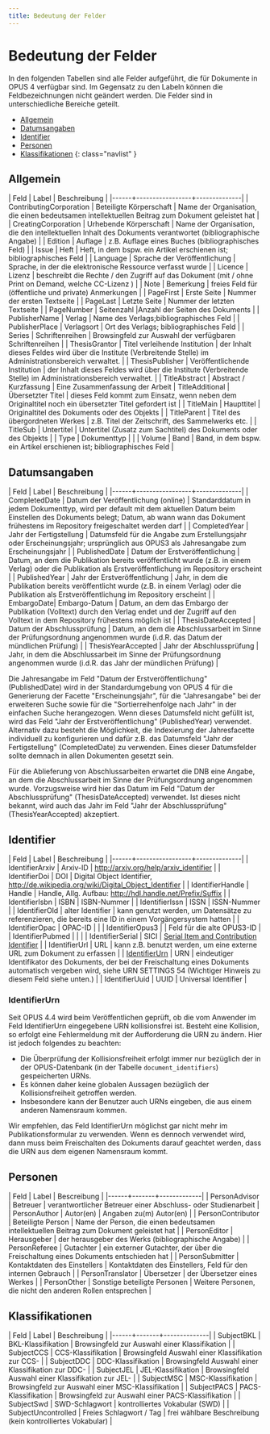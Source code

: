 ```yaml
---
title: Bedeutung der Felder
---
```


# Bedeutung der Felder

In den folgenden Tabellen sind alle Felder aufgeführt, die für Dokumente in OPUS 4 verfügbar sind. Im Gegensatz zu
den Labeln können die Feldbezeichnungen nicht geändert werden. Die Felder sind in unterschiedliche Bereiche geteilt.

* [Allgemein](#allgemein)
* [Datumsangaben](#datumsangaben)
* [Identifier](#identifier)
* [Personen](#personen)
* [Klassifikationen](#klassifikationen)
{: class="navlist" }

## Allgemein

| Feld | Label | Beschreibung |
|------+-----------------+--------------|
| ContributingCorporation | Beteiligte Körperschaft | Name der Organisation, die einen bedeutsamen intellektuellen Beitrag zum Dokument geleistet hat |
| CreatingCorporation | Urhebende Körperschaft | Name der Organisation, die den intellektuellen Inhalt des Dokuments verantwortet (bibliographische Angabe) |
| Edition | Auflage | z.B. Auflage eines Buches (bibliographisches Feld) |
| Issue | Heft | Heft, in dem bspw. ein Artikel erschienen ist; bibliographisches Feld |
| Language | Sprache der Veröffentlichung | Sprache, in der die elektronische Ressource verfasst wurde |
| Licence | Lizenz | beschreibt die Rechte / den Zugriff auf das Dokument (mit / ohne Print on Demand, welche CC-Lizenz ) |
| Note | Bemerkung | freies Feld für (öffentliche und private) Anmerkungen |
| PageFirst | Erste Seite | Nummer der ersten Textseite |
| PageLast | Letzte Seite | Nummer der letzten Textseite |
| PageNumber | Seitenzahl |Anzahl der Seiten des Dokuments |
| PublisherName | Verlag | Name des Verlags;bibliographisches Feld |
| PublisherPlace | Verlagsort | Ort des Verlags; bibliographisches Feld |
| Series | Schriftenreihen | Browsingfeld zur Auswahl der verfügbaren Schriftenreihen |
| ThesisGrantor | Titel verleihende Institution | der Inhalt dieses Feldes wird über die Institute (Verbreitende Stelle) im Administrationsbereich verwaltet. |
| ThesisPublisher | Veröffentlichende Institution | der Inhalt dieses Feldes wird über die Institute (Verbreitende Stelle) im Administrationsbereich verwaltet. |
| TitleAbstract | Abstract / Kurzfassung | Eine Zusammenfassung der Arbeit
| TitleAdditional | Übersetzter Titel | dieses Feld kommt zum Einsatz, wenn neben dem Originaltitel noch ein übersetzter Titel gefordert ist |
| TitleMain | Haupttitel | Originaltitel des Dokuments oder des Objekts |
| TitleParent | Titel des übergordneten Werkes | z.B. Titel der Zeitschrift, des Sammelwerks etc. |
| TitleSub | Untertitel | Untertitel (Zusatz zum Sachtitel) des Dokuments oder des Objekts |
| Type | Dokumenttyp | |
| Volume | Band | Band, in dem bspw. ein Artikel erschienen ist; bibliographisches Feld |

## Datumsangaben

| Feld | Label | Beschreibung |
|------+-----------------+--------------|
| CompletedDate | Datum der Veröffentlichung (online) | Standarddatum in jedem Dokumenttyp, wird per default mit dem aktuellen Datum beim Einstellen des Dokuments belegt; Datum, ab wann wann das Dokument frühestens im Repository freigeschaltet werden darf |
| CompletedYear | Jahr der Fertigstellung | Datumsfeld für die Angabe zum Erstellungsjahr oder Erscheinungsjahr; ursprünglich aus OPUS3 als Jahresangabe zum Erscheinungsjahr |
| PublishedDate | Datum der Erstveröffentlichung | Datum, an dem die Publikation bereits veröffentlicht wurde (z.B. in einem Verlag) oder die Publikation als Erstveröffentlichung im Repository erscheint |
| PublishedYear | Jahr der Erstveröffentlichung | Jahr, in dem die Publikation bereits veröffentlicht wurde (z.B. in einem Verlag) oder die Publikation als Erstveröffentlichung im Repository erscheint |
| EmbargoDate| Embargo-Datum | Datum, an dem das Embargo der Publikation (Volltext) durch den Verlag endet und der Zugriff auf den Volltext in dem Repository frühestens möglich ist |
| ThesisDateAccepted | Datum der Abschlussprüfung | Datum, an dem die Abschlussarbeit im Sinne der Prüfungsordnung angenommen wurde (i.d.R. das Datum der mündlichen Prüfung) |
| ThesisYearAccepted | Jahr der Abschlussprüfung | Jahr, in dem die Abschlussarbeit im Sinne der Prüfungsordnung angenommen wurde (i.d.R. das Jahr der mündlichen Prüfung) |

Die Jahresangabe im Feld "Datum der Erstveröffentlichung" (PublishedDate) wird in der Standardumgebung von OPUS 4 für die Generierung der Facette "Erscheinungsjahr", 
für die "Jahresangabe" bei der erweiteren Suche sowie für die "Sortierreihenfolge nach Jahr" in der einfachen Suche herangezogen. Wenn dieses Datumsfeld nicht gefüllt 
ist, wird das Feld "Jahr der Erstveröffentlichung" (PublishedYear) verwendet. Alternativ dazu besteht die Möglichkeit, die Indexierung der Jahresfacette individuell 
zu konfigurieren und dafür z.B. das Datumsfeld "Jahr der Fertigstellung"  (CompletedDate) zu verwenden. Eines dieser Datumsfelder sollte demnach in allen Dokumenten 
gesetzt sein.

Für die Ablieferung von Abschlussarbeiten erwartet die DNB eine Angabe, an dem die Abschlussarbeit im Sinne der Prüfungsordnung angenommen wurde. Vorzugsweise wird hier 
das Datum im Feld "Datum der Abschlussprüfung" (ThesisDateAccepted) verwendet. Ist dieses nicht bekannt, wird auch das Jahr im Feld "Jahr der Abschlussprüfung" 
(ThesisYearAccepted) akzeptiert.

## Identifier

| Feld | Label | Beschreibung |
|------+-----------------+--------------|
| IdentifierArxiv | Arxiv-ID | <http://arxiv.org/help/arxiv_identifier> |
| IdentifierDoi | DOI | Digital Object Identifier, <http://de.wikipedia.org/wiki/Digital_Object_Identifier> |
| IdentifierHandle | Handle | Handle, Allg. Aufbau: http://hdl.handle.net/Prefix/Suffix |
| IdentifierIsbn | ISBN | ISBN-Nummer |
| IdentifierIssn | ISSN | ISSN-Nummer |
| IdentifierOld | alter Identifier | kann genutzt werden, um Datensätze zu referenzieren, die bereits eine ID in einem Vorgängersystem hatten |
| IdentifierOpac | OPAC-ID | |
| IdentifierOpus3 |  | Feld für die alte OPUS3-ID |
| IdentifierPubmed | | |
| IdentifierSerial | SICI | [Serial Item and Contribution Identifier](http://en.wikipedia.org/wiki/Serial_Item_and_Contribution_Identifier) |
| IdentifierUrl | URL | kann z.B. benutzt werden, um eine externe URL zum Dokument zu erfassen |
| [IdentifierUrn](#identifierurn) | URN | eindeutiger Identifikator des Dokuments, der bei der Freischaltung eines Dokuments automatisch vergeben wird, siehe URN SETTINGS 54 (Wichtiger Hinweis zu diesem Feld siehe unten.) |
| IdentifierUuid | UUID | Universal Identifier |

### IdentifierUrn

Seit OPUS 4.4 wird beim Veröffentlichen geprüft, ob die vom Anwender im Feld
IdentifierUrn eingegebene URN kollisionsfrei ist. Besteht eine Kollision, so erfolgt eine
Fehlermeldung mit der Aufforderung die URN zu ändern. Hier ist jedoch folgendes zu beachten:

* Die Überprüfung der Kollisionsfreiheit erfolgt immer nur bezüglich der in der OPUS-Datenbank (in der Tabelle
  `document_identifiers`) gespeicherten URNs.
* Es können daher keine globalen Aussagen bezüglich der Kollisionsfreiheit getroffen werden.
* Insbesondere kann der Benutzer auch URNs eingeben, die aus einem anderen Namensraum kommen.

Wir empfehlen, das Feld IdentifierUrn möglichst gar nicht mehr im Publikationsformular zu
verwenden. Wenn es dennoch verwendet wird, dann muss beim Freischalten des Dokuments darauf
geachtet werden, dass die URN aus dem eigenen Namensraum kommt.

## Personen

| Feld | Label | Bescreibung |
|------+-------+-------------|
| PersonAdvisor | Betreuer | verantwortlicher Betreuer einer Abschluss- oder Studienarbeit |
| PersonAuthor | Autor(en) | Angaben zu(m) Autor(en) |
| PersonContributor | Beteiligte Person | Name der Person, die einen bedeutsamen intellektuellen Beitrag zum Dokument geleistet hat |
| PersonEditor | Herausgeber | der herausgeber des Werks (bibliographische Angabe) |
| PersonReferee | Gutachter | ein externer Gutachter, der über die Freischaltung eines Dokuments entschieden hat |
| PersonSubmitter | Kontaktdaten des Einstellers | Kontaktdaten des Einstellers, Feld für den internen Gebrauch |
| PersonTranslator | Übersetzer | der Übersetzer eines Werkes |
| PersonOther | Sonstige beteiligte Personen | Weitere Personen, die nicht den anderen Rollen entsprechen |

## Klassifikationen

| Feld | Label | Beschreibung |
|------+-------+--------------|
| SubjectBKL | BKL-Klassifikation | Browsingfeld zur Auswahl einer Klassifikation |
| SubjectCCS | CCS-Klassifikation | Browsingfeld Auswahl einer Klassifikation zur CCS- |
| SubjectDDC | DDC-Klassifikation | Browsingfeld Auswahl einer Klassifikation zur DDC- |
| SubjectJEL | JEL-Klassifikation | Browsingfeld Auswahl einer Klassifikation zur JEL- |
| SubjectMSC | MSC-Klassifikation | Browsingfeld zur Auswahl einer MSC-Klassifikation |
| SubjectPACS | PACS-Klassifikation | Browsingfeld zur Auswahl einer PACS-Klassifikation |
| SubjectSwd | SWD-Schlagwort | kontrolliertes Vokabular (SWD) |
| SubjectUncontrolled | Freies Schlagwort / Tag | frei wählbare Beschreibung (kein kontrolliertes Vokabular) |





